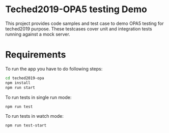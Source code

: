 # Teched2019-OPA5 testing Demo
This project provides code samples and test case to demo OPA5 testing for teched2019 purpose. These testcases cover unit and integration tests running against a mock server.

# Requirements
To run the app you have to do following steps:
```bash
cd teched2019-opa
npm install
npm run start
```
To run tests in single run mode:
```bash
npm run test
```
To run tests in watch mode:
```bash
npm run test-start
```
